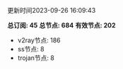 更新时间2023-09-26 16:09:43

**总订阅: 45**
**总节点: 684**
**有效节点: 202**
- v2ray节点: 186
- ss节点: 8
- trojan节点: 8
